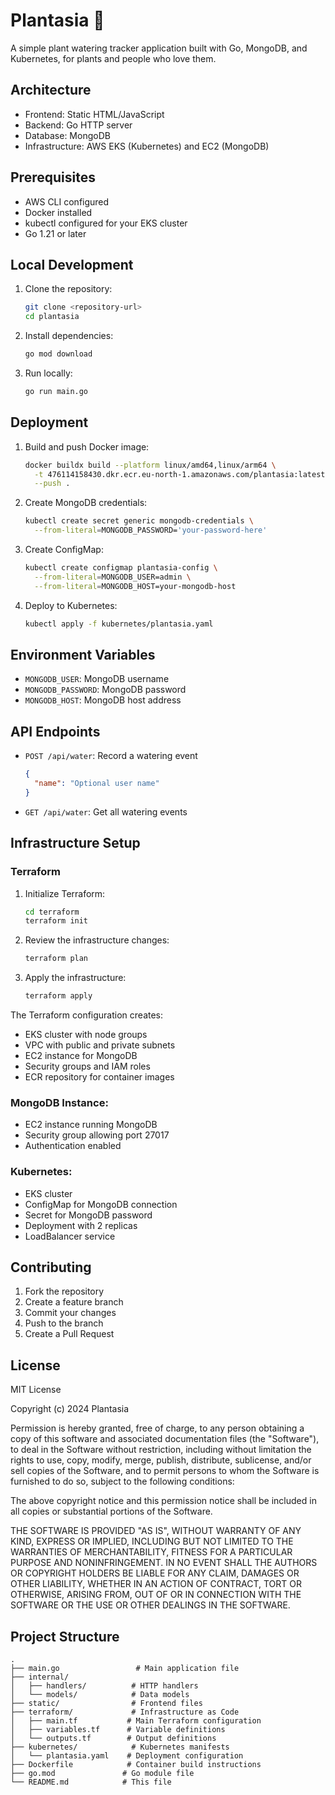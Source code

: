 # Plantasia 🌿

A simple plant watering tracker application built with Go, MongoDB, and Kubernetes, for plants and people who love them.

## Architecture

- Frontend: Static HTML/JavaScript
- Backend: Go HTTP server
- Database: MongoDB
- Infrastructure: AWS EKS (Kubernetes) and EC2 (MongoDB)

## Prerequisites

- AWS CLI configured
- Docker installed
- kubectl configured for your EKS cluster
- Go 1.21 or later

## Local Development

1. Clone the repository:
   ```bash
   git clone <repository-url>
   cd plantasia
   ```

2. Install dependencies:
   ```bash
   go mod download
   ```

3. Run locally:
   ```bash
   go run main.go
   ```

## Deployment

1. Build and push Docker image:
   ```bash
   docker buildx build --platform linux/amd64,linux/arm64 \
     -t 476114158430.dkr.ecr.eu-north-1.amazonaws.com/plantasia:latest \
     --push .
   ```

2. Create MongoDB credentials:
   ```bash
   kubectl create secret generic mongodb-credentials \
     --from-literal=MONGODB_PASSWORD='your-password-here'
   ```

3. Create ConfigMap:
   ```bash
   kubectl create configmap plantasia-config \
     --from-literal=MONGODB_USER=admin \
     --from-literal=MONGODB_HOST=your-mongodb-host
   ```

4. Deploy to Kubernetes:
   ```bash
   kubectl apply -f kubernetes/plantasia.yaml
   ```

## Environment Variables

- `MONGODB_USER`: MongoDB username
- `MONGODB_PASSWORD`: MongoDB password
- `MONGODB_HOST`: MongoDB host address

## API Endpoints

- `POST /api/water`: Record a watering event
  ```json
  {
    "name": "Optional user name"
  }
  ```

- `GET /api/water`: Get all watering events

## Infrastructure Setup

### Terraform

1. Initialize Terraform:
   ```bash
   cd terraform
   terraform init
   ```

2. Review the infrastructure changes:
   ```bash
   terraform plan
   ```

3. Apply the infrastructure:
   ```bash
   terraform apply
   ```

The Terraform configuration creates:
- EKS cluster with node groups
- VPC with public and private subnets
- EC2 instance for MongoDB
- Security groups and IAM roles
- ECR repository for container images

### MongoDB Instance:
- EC2 instance running MongoDB
- Security group allowing port 27017
- Authentication enabled

### Kubernetes:
- EKS cluster
- ConfigMap for MongoDB connection
- Secret for MongoDB password
- Deployment with 2 replicas
- LoadBalancer service

## Contributing

1. Fork the repository
2. Create a feature branch
3. Commit your changes
4. Push to the branch
5. Create a Pull Request

## License

MIT License

Copyright (c) 2024 Plantasia

Permission is hereby granted, free of charge, to any person obtaining a copy
of this software and associated documentation files (the "Software"), to deal
in the Software without restriction, including without limitation the rights
to use, copy, modify, merge, publish, distribute, sublicense, and/or sell
copies of the Software, and to permit persons to whom the Software is
furnished to do so, subject to the following conditions:

The above copyright notice and this permission notice shall be included in all
copies or substantial portions of the Software.

THE SOFTWARE IS PROVIDED "AS IS", WITHOUT WARRANTY OF ANY KIND, EXPRESS OR
IMPLIED, INCLUDING BUT NOT LIMITED TO THE WARRANTIES OF MERCHANTABILITY,
FITNESS FOR A PARTICULAR PURPOSE AND NONINFRINGEMENT. IN NO EVENT SHALL THE
AUTHORS OR COPYRIGHT HOLDERS BE LIABLE FOR ANY CLAIM, DAMAGES OR OTHER
LIABILITY, WHETHER IN AN ACTION OF CONTRACT, TORT OR OTHERWISE, ARISING FROM,
OUT OF OR IN CONNECTION WITH THE SOFTWARE OR THE USE OR OTHER DEALINGS IN THE
SOFTWARE.

## Project Structure
```
.
├── main.go                 # Main application file
├── internal/              
│   ├── handlers/          # HTTP handlers
│   └── models/            # Data models
├── static/                # Frontend files
├── terraform/             # Infrastructure as Code
│   ├── main.tf           # Main Terraform configuration
│   ├── variables.tf      # Variable definitions
│   └── outputs.tf        # Output definitions
├── kubernetes/            # Kubernetes manifests
│   └── plantasia.yaml    # Deployment configuration
├── Dockerfile            # Container build instructions
├── go.mod               # Go module file
└── README.md            # This file
```